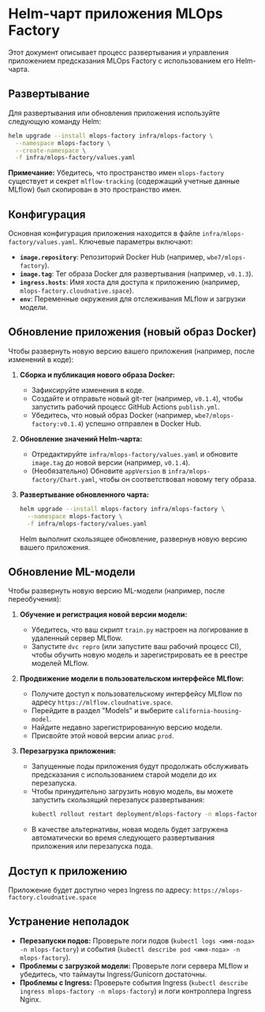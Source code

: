 # Helm-чарт приложения MLOps Factory

Этот документ описывает процесс развертывания и управления приложением предсказания MLOps Factory с использованием его Helm-чарта.

## Развертывание

Для развертывания или обновления приложения используйте следующую команду Helm:

```bash
helm upgrade --install mlops-factory infra/mlops-factory \
  --namespace mlops-factory \
  --create-namespace \
  -f infra/mlops-factory/values.yaml
```

**Примечание:** Убедитесь, что пространство имен `mlops-factory` существует и секрет `mlflow-tracking` (содержащий учетные данные MLflow) был скопирован в это пространство имен.

## Конфигурация

Основная конфигурация приложения находится в файле `infra/mlops-factory/values.yaml`. Ключевые параметры включают:

*   **`image.repository`**: Репозиторий Docker Hub (например, `wbe7/mlops-factory`).
*   **`image.tag`**: Тег образа Docker для развертывания (например, `v0.1.3`).
*   **`ingress.hosts`**: Имя хоста для доступа к приложению (например, `mlops-factory.cloudnative.space`).
*   **`env`**: Переменные окружения для отслеживания MLflow и загрузки модели.

## Обновление приложения (новый образ Docker)

Чтобы развернуть новую версию вашего приложения (например, после изменений в коде):

1.  **Сборка и публикация нового образа Docker:**
    *   Зафиксируйте изменения в коде.
    *   Создайте и отправьте новый git-тег (например, `v0.1.4`), чтобы запустить рабочий процесс GitHub Actions `publish.yml`.
    *   Убедитесь, что новый образ Docker (например, `wbe7/mlops-factory:v0.1.4`) успешно отправлен в Docker Hub.

2.  **Обновление значений Helm-чарта:**
    *   Отредактируйте `infra/mlops-factory/values.yaml` и обновите `image.tag` до новой версии (например, `v0.1.4`).
    *   (Необязательно) Обновите `appVersion` в `infra/mlops-factory/Chart.yaml`, чтобы он соответствовал новому тегу образа.

3.  **Развертывание обновленного чарта:**
    ```bash
    helm upgrade --install mlops-factory infra/mlops-factory \
      --namespace mlops-factory \
      -f infra/mlops-factory/values.yaml
    ```
    Helm выполнит скользящее обновление, развернув новую версию вашего приложения.

## Обновление ML-модели

Чтобы развернуть новую версию ML-модели (например, после переобучения):

1.  **Обучение и регистрация новой версии модели:**
    *   Убедитесь, что ваш скрипт `train.py` настроен на логирование в удаленный сервер MLflow.
    *   Запустите `dvc repro` (или запустите ваш рабочий процесс CI), чтобы обучить новую модель и зарегистрировать ее в реестре моделей MLflow.

2.  **Продвижение модели в пользовательском интерфейсе MLflow:**
    *   Получите доступ к пользовательскому интерфейсу MLflow по адресу `https://mlflow.cloudnative.space`.
    *   Перейдите в раздел "Models" и выберите `california-housing-model`.
    *   Найдите недавно зарегистрированную версию модели.
    *   Присвойте этой новой версии алиас `prod`.

3.  **Перезагрузка приложения:**
    *   Запущенные поды приложения будут продолжать обслуживать предсказания с использованием старой модели до их перезапуска.
    *   Чтобы принудительно загрузить новую модель, вы можете запустить скользящий перезапуск развертывания:
        ```bash
        kubectl rollout restart deployment/mlops-factory -n mlops-factory
        ```
    *   В качестве альтернативы, новая модель будет загружена автоматически во время следующего развертывания приложения или перезапуска пода.

## Доступ к приложению

Приложение будет доступно через Ingress по адресу: `https://mlops-factory.cloudnative.space`

## Устранение неполадок

*   **Перезапуски подов:** Проверьте логи подов (`kubectl logs <имя-пода> -n mlops-factory`) и события (`kubectl describe pod <имя-пода> -n mlops-factory`).
*   **Проблемы с загрузкой модели:** Проверьте логи сервера MLflow и убедитесь, что таймауты Ingress/Gunicorn достаточны.
*   **Проблемы с Ingress:** Проверьте события Ingress (`kubectl describe ingress mlops-factory -n mlops-factory`) и логи контроллера Ingress Nginx.
